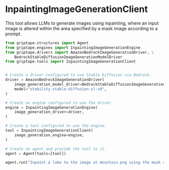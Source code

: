 # InpaintingImageGenerationClient

This tool allows LLMs to generate images using inpainting, where an input image is altered within the area specified by a mask image according to a prompt.

```python
from griptape.structures import Agent
from griptape.engines import InpaintingImageGenerationEngine
from griptape.drivers import AmazonBedrockImageGenerationDriver, \
    BedrockStableDiffusionImageGenerationModelDriver
from griptape.tools import InpaintingImageGenerationClient


# Create a driver configured to use Stable Diffusion via Bedrock.
driver = AmazonBedrockImageGenerationDriver(
    image_generation_model_driver=BedrockStableDiffusionImageGenerationModelDriver(),
    model="stability.stable-diffusion-xl-v0",
)

# Create an engine configured to use the driver.
engine = InpaintingImageGenerationEngine(
    image_generation_driver=driver,
)

# Create a tool configured to use the engine.
tool = InpaintingImageGenerationClient(
    image_generation_engine=engine,
)

# Create an agent and provide the tool to it.
agent = Agent(tools=[tool])

agent.run("Inpaint a lake to the image at mountain.png using the mask at mask.png.")
```
